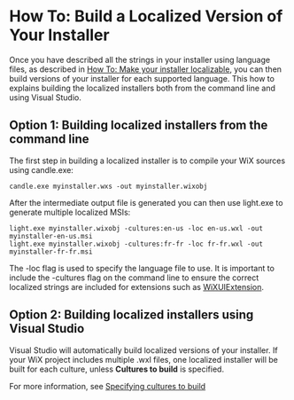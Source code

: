 # How To: Build a Localized Version of Your Installer

Once you have described all the strings in your installer using language files, as described in [How To: Make your installer localizable](make_installer_localizable.md), you can then build versions of your installer for each supported language. This how to explains building the localized installers both from the command line and using Visual Studio.

## Option 1: Building localized installers from the command line
The first step in building a localized installer is to compile your WiX sources using candle.exe:

    candle.exe myinstaller.wxs -out myinstaller.wixobj

After the intermediate output file is generated you can then use light.exe to generate multiple localized MSIs:

    light.exe myinstaller.wixobj -cultures:en-us -loc en-us.wxl -out myinstaller-en-us.msi
    light.exe myinstaller.wixobj -cultures:fr-fr -loc fr-fr.wxl -out myinstaller-fr-fr.msi

The -loc flag is used to specify the language file to use. It is important to include the -cultures flag on the command line to ensure the correct localized strings are included for extensions such as [WiXUIExtension](../../wixui/wixui_dialog_library.md).

## Option 2: Building localized installers using Visual Studio
Visual Studio will automatically build localized versions of your installer. If your WiX project includes multiple .wxl files, one localized installer will be built for each culture, unless **Cultures to build** is specified.

For more information, see [Specifying cultures to build](specifying_cultures_to_build.md)
